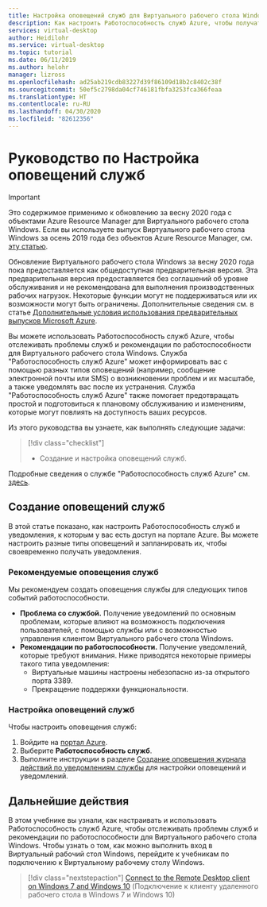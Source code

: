 ```yaml
---
title: Настройка оповещений служб для Виртуального рабочего стола Windows — Azure
description: Как настроить Работоспособность служб Azure, чтобы получать уведомления служб для Виртуального рабочего стола Windows.
services: virtual-desktop
author: Heidilohr
ms.service: virtual-desktop
ms.topic: tutorial
ms.date: 06/11/2019
ms.author: helohr
manager: lizross
ms.openlocfilehash: ad25ab219cdb83227d39f86109d18b2c8402c38f
ms.sourcegitcommit: 50ef5c2798da04cf746181fbfa3253fca366feaa
ms.translationtype: HT
ms.contentlocale: ru-RU
ms.lasthandoff: 04/30/2020
ms.locfileid: "82612356"
---
```

# <a name="tutorial-set-up-service-alerts"></a>Руководство по Настройка оповещений служб

>[!IMPORTANT]
>Это содержимое применимо к обновлению за весну 2020 года с объектами Azure Resource Manager для Виртуального рабочего стола Windows. Если вы используете выпуск Виртуального рабочего стола Windows за осень 2019 года без объектов Azure Resource Manager, см. [эту статью](./virtual-desktop-fall-2019/set-up-service-alerts-2019.md).
>
> Обновление Виртуального рабочего стола Windows за весну 2020 года пока предоставляется как общедоступная предварительная версия. Эта предварительная версия предоставляется без соглашений об уровне обслуживания и не рекомендована для выполнения производственных рабочих нагрузок. Некоторые функции могут не поддерживаться или их возможности могут быть ограничены. 
> Дополнительные сведения см. в статье [Дополнительные условия использования предварительных выпусков Microsoft Azure](https://azure.microsoft.com/support/legal/preview-supplemental-terms/).

Вы можете использовать Работоспособность служб Azure, чтобы отслеживать проблемы служб и рекомендации по работоспособности для Виртуального рабочего стола Windows. Служба "Работоспособность служб Azure" может информировать вас с помощью разных типов оповещений (например, сообщение электронной почты или SMS) о возникновении проблем и их масштабе, а также уведомлять вас после их устранения. Служба "Работоспособность служб Azure" также помогает предотвращать простой и подготовиться к плановому обслуживанию и изменениям, которые могут повлиять на доступность ваших ресурсов.

Из этого руководства вы узнаете, как выполнять следующие задачи:

> [!div class="checklist"]
> * Создание и настройка оповещений служб.

Подробные сведения о службе "Работоспособность служб Azure" см. [здесь](https://docs.microsoft.com/azure/service-health/).

## <a name="create-service-alerts"></a>Создание оповещений служб

В этой статье показано, как настроить Работоспособность служб и уведомления, к которым у вас есть доступ на портале Azure. Вы можете настроить разные типы оповещений и запланировать их, чтобы своевременно получать уведомления.

### <a name="recommended-service-alerts"></a>Рекомендуемые оповещения служб

Мы рекомендуем создать оповещения службы для следующих типов событий работоспособности.

- **Проблема со службой.** Получение уведомлений по основным проблемам, которые влияют на возможность подключения пользователей, с помощью службы или с возможностью управления клиентом Виртуального рабочего стола Windows.
- **Рекомендации по работоспособности.** Получение уведомлений, которые требуют внимания. Ниже приводятся некоторые примеры такого типа уведомления:
    - Виртуальные машины настроены небезопасно из-за открытого порта 3389.
    - Прекращение поддержки функциональности.

### <a name="configure-service-alerts"></a>Настройка оповещений служб

Чтобы настроить оповещения служб:

1. Войдите на [портал Azure](https://portal.azure.com/).
2. Выберите **Работоспособность служб**.
3. Выполните инструкции в разделе [Создание оповещения журнала действий по уведомлениям службы](https://docs.microsoft.com/azure/azure-monitor/platform/alerts-activity-log-service-notifications?toc=%2Fazure%2Fservice-health%2Ftoc.json#alert-and-new-action-group-using-azure-portal) для настройки оповещений и уведомлений.

## <a name="next-steps"></a>Дальнейшие действия

В этом учебнике вы узнали, как настраивать и использовать Работоспособность служб Azure, чтобы отслеживать проблемы служб и рекомендации по работоспособности для Виртуального рабочего стола Windows. Чтобы узнать о том, как можно выполнить вход в Виртуальный рабочий стол Windows, перейдите к учебникам по подключению к Виртуальному рабочему столу Windows.

> [!div class="nextstepaction"]
> [Connect to the Remote Desktop client on Windows 7 and Windows 10](./connect-windows-7-and-10.md) (Подключение к клиенту удаленного рабочего стола в Windows 7 и Windows 10)
